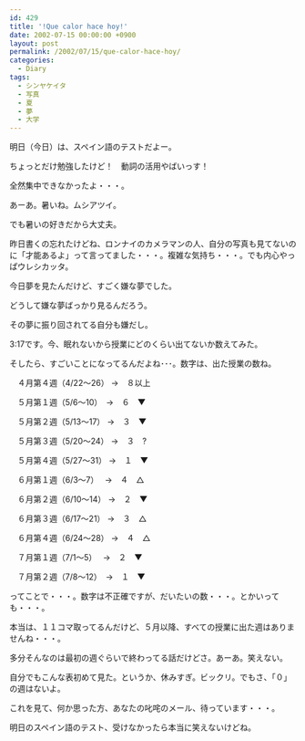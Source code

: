 ```yaml
---
id: 429
title: '!Que calor hace hoy!'
date: 2002-07-15 00:00:00 +0900
layout: post
permalink: /2002/07/15/que-calor-hace-hoy/
categories:
  - Diary
tags:
  - シンヤケイタ
  - 写真
  - 夏
  - 夢
  - 大学
---
```

明日（今日）は、スペイン語のテストだよー。
  
ちょっとだけ勉強したけど！　動詞の活用やばいっす！
  
全然集中できなかったよ・・・。

あーあ。暑いね。ムシアツイ。
  
でも暑いの好きだから大丈夫。

<!--more-->

昨日書くの忘れたけどね、ロンナイのカメラマンの人、自分の写真も見てないのに「才能あるよ」って言ってました・・・。複雑な気持ち・・・。でも内心やっぱウレシカッタ。

今日夢を見たんだけど、すごく嫌な夢でした。
  
どうして嫌な夢ばっかり見るんだろう。
  
その夢に振り回されてる自分も嫌だし。

3:17です。今、眠れないから授業にどのくらい出てないか数えてみた。
  
そしたら、すごいことになってるんだよね･･･。数字は、出た授業の数ね。

　４月第４週（4/22～26） →　８以上
  
　５月第１週（5/6～10）　→　６　▼
  
　５月第２週（5/13～17） →　３　▼
  
　５月第３週（5/20～24） →　３　?
  
　５月第４週（5/27～31） →　１　▼
  
　６月第１週（6/3～7）　 →　４　△
  
　６月第２週（6/10～14） →　２　▼
  
　６月第３週（6/17～21） →　３　△
  
　６月第４週（6/24～28） →　４　△
  
　７月第１週（7/1～5）　 →　２　▼
  
　７月第２週（7/8～12）　→　１　▼

ってことで・・・。数字は不正確ですが、だいたいの数・・・。とかいっても・・・。
  
本当は、１１コマ取ってるんだけど、５月以降、すべての授業に出た週はありませんね・・・。
  
多分そんなのは最初の週ぐらいで終わってる話だけどさ。あーあ。笑えない。
  
自分でもこんな表初めて見た。というか、休みすぎ。ビックリ。でもさ、「０」の週はないよ。
  
これを見て、何か思った方、あなたの叱咤のメール、待っています・・・。

明日のスペイン語のテスト、受けなかったら本当に笑えないけどね。
